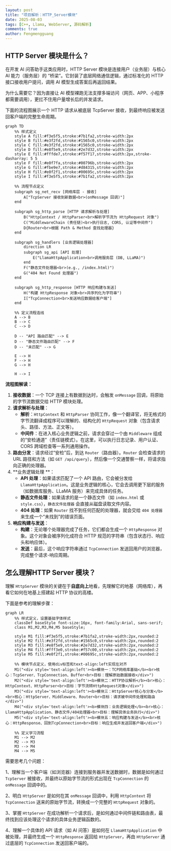 ```yaml
---
layout: post
title: "项目解析：HTTP_Server模块"
date: 2025-08-03
tags: [C++, Llama, WebServer, 源码解析]
comments: true
author: Fengmengguang
---
```


## HTTP Server 模块是什么？

在开发 AI 问答助手这类应用时，HTTP Server 模块是连接用户（业务层）与核心 AI 能力（服务层）的 “桥梁”。它封装了底层网络通信逻辑，通过标准化的 HTTP 接口接收用户提问，调用 AI 模型生成答案后再返回结果。

为什么需要它？因为直接让 AI 模型裸跑无法支撑多端访问（网页、APP、小程序都需要调用），更扛不住用户量增长后的并发请求。

下面的流程图展示一个 HTTP 请求从被底层 TcpServer 接收，到最终响应被发送回客户端的完整生命周期。


```mermaid
graph TD
    %% 样式定义
    style A fill:#f3e5f5,stroke:#7b1fa2,stroke-width:2px
    style B fill:#e3f2fd,stroke:#1565c0,stroke-width:2px
    style C fill:#e3f2fd,stroke:#1565c0,stroke-width:2px
    style D fill:#e8f5e9,stroke:#2e7d32,stroke-width:2px
    style E fill:#fffde7,stroke:#f57f17,stroke-width:2px,stroke-dasharray: 5 5
    style F fill:#e0f7fa,stroke:#00796b,stroke-width:2px
    style G fill:#fbe9e7,stroke:#d84315,stroke-width:2px
    style H fill:#e0f2f1,stroke:#00695c,stroke-width:2px
    style I fill:#f3e5f5,stroke:#7b1fa2,stroke-width:2px

    %% 流程节点定义
    subgraph sg_net_recv [网络库层 - 接收]
        A["TcpServer 接收到新数据<br>(onMessage 回调)"]
    end

    subgraph sg_http_parse [HTTP 请求解析与处理]
        B("HttpContext / HttpParser<br>解析字节流为 HttpRequest 对象")
        C("MiddlewareChain (责任链)<br>执行日志, CORS, 认证等中间件")
        D{Router<br>根据 Path & Method 查找处理器}
    end

    subgraph sg_handlers [业务逻辑处理器]
        direction LR
        subgraph sg_api [API 处理]
            E("LlamaHttpApplication<br>调用服务层 (DB, LLaMA)")
        end
        F("静态文件处理器<br>(e.g., /index.html)")
        G("404 Not Found 处理器")
    end

    subgraph sg_http_response [HTTP 响应构建与发送]
        H("构建 HttpResponse 对象<br>并序列化为字符串")
        I["TcpConnection<br>发送响应数据给客户端"]
    end

    %% 定义流程连线
    A --> B
    B --> C
    C --> D

    D -- "API 路由匹配" --> E
    D -- "静态文件路由匹配" --> F
    D -- "未匹配" --> G

    E --> H
    F --> H
    G --> H
    
    H --> I
```

**流程图解读：**

1. **接收数据**：一个 TCP 连接上有数据到达时，会触发 `onMessage` 回调，将原始的字节流数据交给 HTTP 模块处理。
2. **请求解析与处理**：
   - **解析**：`HttpContext` 和 `HttpParser` 协同工作，像一个翻译官，将无格式的字节流翻译成程序可以理解的、结构化的 `HttpRequest` 对象（包含请求头、路径、方法、正文等）。
   - **中间件**：在进入核心业务逻辑之前，请求会穿过一个由 `Middleware` 组成的“安检通道”（责任链模式）。在这里，可以执行日志记录、用户认证、CORS 跨域检查等一系列通用操作。
3. **路由分发**：请求经过“安检”后，到达 `Router`（路由器）。`Router` 会检查请求的 URL 路径和方法（如 `GET /api/query`），然后像一个交通警察一样，将请求指向正确的处理器。
4. **业务逻辑处理 **：
   - **API 处理**：如果请求匹配了一个 API 路由，它会被分发给 `LlamaHttpApplication`。这是业务逻辑的核心，它会去调用更下层的服务（如数据库服务、LLaMA 服务）来完成具体的任务。
   - **静态文件处理**：如果请求的是一个静态文件（如 `index.html` 或 `style.css`），`静态文件处理器` 会直接从磁盘读取文件内容。
   - **404 处理**：如果 `Router` 找不到任何匹配的处理器，就会交给 `404 处理器` 来生成一个“未找到”的错误页面。
5. **响应构建与发送**：
   - **构建**：无论哪个处理器完成了任务，它们都会生成一个 `HttpResponse` 对象。这个对象会被序列化成符合 HTTP 规范的字符串（包含状态行、响应头和响应体）。
   - **发送**：最后，这个响应字符串通过 `TcpConnection` 发送回用户的浏览器，完成整个请求-响应周期。

## 怎么理解HTTP Server 模块？

理解 `HttpServer` 模块的关键在于**自底向上**地看，先理解它的地基（网络库），再看它如何在地基上搭建起 HTTP 协议的高楼。

下面是参考的理解步骤：

```mermaid
graph LR
    %% 样式定义，设置基础字体样式
    classDef baseStyle font-size:16px, font-family:Arial, sans-serif;
    class M1,M2,M3,M4,M5 baseStyle;

    style M1 fill:#f3e5f5,stroke:#7b1fa2,stroke-width:2px,rounded:2
    style M2 fill:#e3f2fd,stroke:#1565c0,stroke-width:2px,rounded:2
    style M3 fill:#e8f5e9,stroke:#2e7d32,stroke-width:2px,rounded:2
    style M4 fill:#fff3e0,stroke:#f57c00,stroke-width:2px,rounded:2
    style M5 fill:#e0f2f1,stroke:#00695c,stroke-width:2px,rounded:2

    %% 模块节点定义，使用div标签和text-align:left实现左对齐
    M1("<div style='text-align:left'><b>模块一：TCP网络库基础</b><br>核心：TcpServer、TcpConnection、Buffer<br>目标：理解原始数据接收</div>")
    M2("<div style='text-align:left'><b>模块二：HTTP协议解析</b><br>核心：HttpContext、HttpParser<br>目标：字节流转HttpRequest对象</div>")
    M3("<div style='text-align:left'><b>模块三：HttpServer核心与分发</b><br>核心：HttpServer、Middleware、Router<br>目标：请求被中间件处理和路由</div>")
    M4("<div style='text-align:left'><b>模块四：业务逻辑处理</b><br>核心：LlamaHttpApplication、静态文件/404处理器<br>目标：理解具体业务执行</div>")
    M5("<div style='text-align:left'><b>模块五：响应构建与发送</b><br>核心：HttpResponse、回到TcpConnection<br>目标：响应生成并发送回客户端</div>")

    %% 定义学习流程
    M1 --> M2
    M2 --> M3
    M3 --> M4
    M4 --> M5
```

需要思考几个问题：

1、理解当一个客户端（如浏览器）连接到服务器并发送数据时，数据是如何通过 `TcpServer` 被接收，并最终以原始字节流的形式出现在 `TcpConnection` 的 `onMessage` 回调中的。

2、明白 `HttpServer` 是如何在其 `onMessage` 回调中，利用 `HttpContext` 将 `TcpConnection` 送来的原始字节流，转换成一个完整的 `HttpRequest` 对象的。

3、掌握 `HttpServer` 在成功解析一个请求后，是如何通过中间件链和路由表，最终找到应该处理这个请求的具体业务逻辑函数的。

4、理解一个具体的 API 请求（如 AI 问答）是如何在 `LlamaHttpApplication` 中被处理，并最终生成一个 `HttpResponse` 返回给 `HttpServer`，再由 `HttpServer` 通过底层的 `TcpConnection` 发送回客户端的。